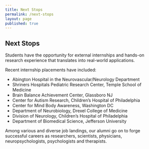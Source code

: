 ```yaml
---
title: Next Stops
permalink: /next-stops
layout: page
published: true
---
```


## Next Stops

Students have the opportunity for external internships and hands-on research experience that translates into real-world applications.

Recent internship placements have included:

- Abington Hospital in the Neurovascular/Neurology Department
- Shriners Hospitals Pediatric Research Center, Temple School of Medicine
- Brain Balance Achievement Center, Glassboro NJ
- Center for Autism Research, Children’s Hospital of Philadelphia
- Center for Mind Body Awareness, Washington DC
- Department of Neurobiology, Drexel College of Medicine
- Division of Neurology, Children’s Hospital of Philadelphia
- Department of Biomedical Science, Jefferson University

Among various and diverse job landings, our alumni go on to forge successful careers as researchers, scientists,  physicians, neuropsychologists, psychologists and therapists.
